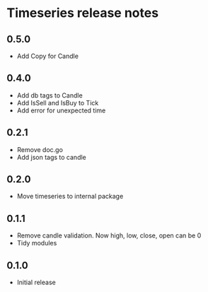 # Timeseries release notes

## 0.5.0

* Add Copy for Candle

## 0.4.0

* Add db tags to Candle
* Add IsSell and IsBuy to Tick
* Add error for unexpected time

## 0.2.1

* Remove doc.go
* Add json tags to candle

## 0.2.0

* Move timeseries to internal package

## 0.1.1

* Remove candle validation. Now high, low, close, open can be 0
* Tidy modules

## 0.1.0

* Initial release


